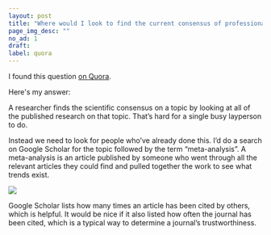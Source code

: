 ```yaml
---
layout: post
title: "Where would I look to find the current consensus of professionals on a given issue?"
page_img_desc: ""
no_ad: 1
draft:
label: quora
---
```


I found this question <a href="https://www.quora.com/Where-would-I-look-to-find-the-current-consensus-of-professionals-on-a-given-issue/">on Quora</a>.

Here's my answer:

A researcher finds the scientific consensus on a topic by looking at all of the published research on that topic. That’s hard for a single busy layperson to do.

Instead we need to look for people who’ve already done this. I’d do a search on Google Scholar for the topic followed by the term “meta-analysis”. A meta-analysis is an article published by someone who went through all the relevant articles they could find and pulled together the work to see what trends exist.

<img src="https://qph.ec.quoracdn.net/main-qimg-0d9fa9560c63c6e88224fafa6bc2e940" />

Google Scholar lists how many times an article has been cited by others, which is helpful. It would be nice if it also listed how often the journal has been cited, which is a typical way to determine a journal’s trustworthiness.
